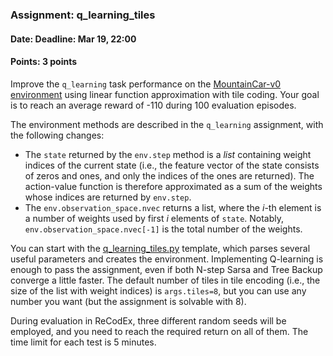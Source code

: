 ### Assignment: q_learning_tiles
#### Date: Deadline: Mar 19, 22:00
#### Points: 3 points

Improve the `q_learning` task performance on the
[MountainCar-v0 environment](https://gymnasium.farama.org/environments/classic_control/mountain_car/)
using linear function approximation with tile coding.
Your goal is to reach an average reward of -110 during 100 evaluation episodes.

The environment methods are described in the `q_learning` assignment, with
the following changes:
- The `state` returned by the `env.step` method is a _list_ containing weight
  indices of the current state (i.e., the feature vector of the state consists
  of zeros and ones, and only the indices of the ones are returned). The
  action-value function is therefore approximated as a sum of the weights whose
  indices are returned by `env.step`.
- The `env.observation_space.nvec` returns a list, where the $i$-th element
  is a number of weights used by first $i$ elements of `state`. Notably,
  `env.observation_space.nvec[-1]` is the total number of the weights.

You can start with the [q_learning_tiles.py](https://github.com/ufal/npfl139/tree/master/labs/03/q_learning_tiles.py)
template, which parses several useful parameters and creates the environment.
Implementing Q-learning is enough to pass the assignment, even if both N-step
Sarsa and Tree Backup converge a little faster. The default number of tiles in
tile encoding (i.e., the size of the list with weight indices) is
`args.tiles=8`, but you can use any number you want (but the assignment is
solvable with 8).

During evaluation in ReCodEx, three different random seeds will be employed, and
you need to reach the required return on all of them. The time limit for each
test is 5 minutes.
